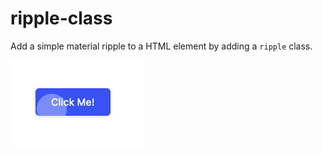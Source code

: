 # ripple-class

Add a simple material ripple to a HTML element by adding a `ripple` class.

![Example](./img/example.png)
